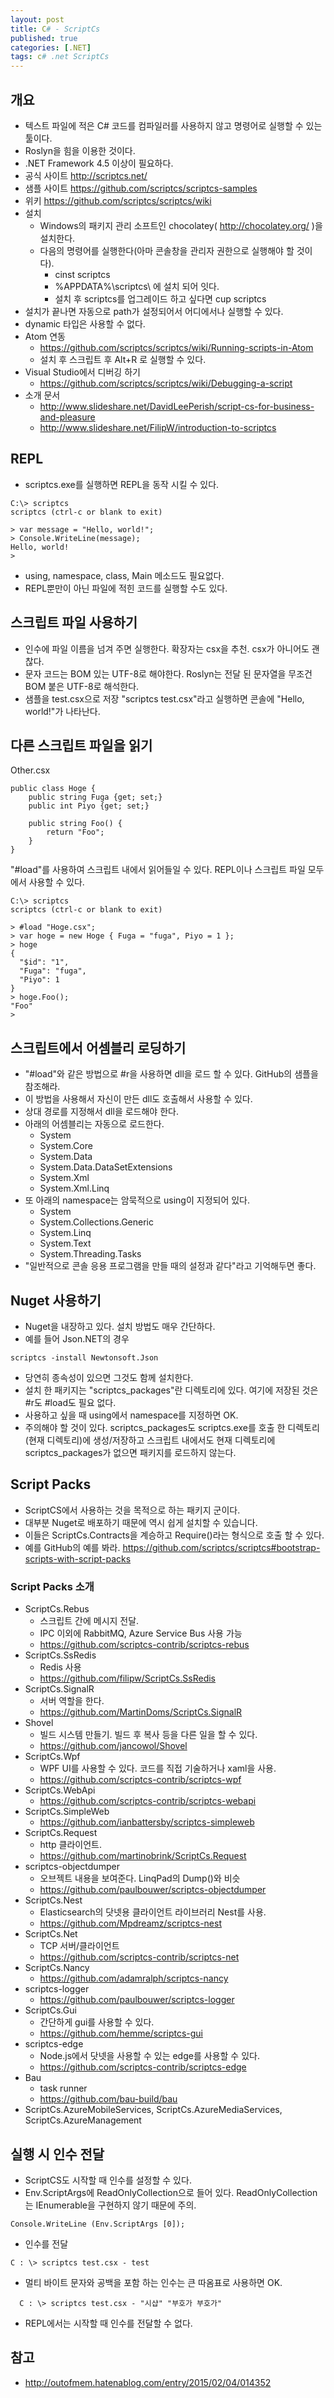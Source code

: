 ```yaml
---
layout: post
title: C# - ScriptCs
published: true
categories: [.NET]
tags: c# .net ScriptCs
---
```

## 개요
- 텍스트 파일에 적은 C# 코드를 컴파일러를 사용하지 않고 명령어로 실행할 수 있는 툴이다.
- Roslyn을 힘을 이용한 것이다.
- .NET Framework 4.5 이상이 필요하다.
- 공식 사이트   http://scriptcs.net/
- 샘플 사이트   https://github.com/scriptcs/scriptcs-samples
- 위키         https://github.com/scriptcs/scriptcs/wiki
- 설치
    - Windows의 패키지 관리 소프트인 chocolatey( http://chocolatey.org/ )을 설치한다.
    - 다음의 명령어를 실행한다(아마 콘솔창을 관리자 권한으로 실행해야 할 것이다).
        - cinst scriptcs
        - %APPDATA%\scriptcs\ 에 설치 되어 잇다.
        - 설치 후 scriptcs를 업그레이드 하고 싶다면 cup scriptcs
- 설치가 끝나면 자동으로 path가 설정되어서 어디에서나 실행할 수 있다.
- dynamic 타입은 사용할 수 없다.
- Atom 연동
    - https://github.com/scriptcs/scriptcs/wiki/Running-scripts-in-Atom
    - 설치 후 스크립트 후 Alt+R 로 실행할 수 있다.
- Visual Studio에서 디버깅 하기
    - https://github.com/scriptcs/scriptcs/wiki/Debugging-a-script
- 소개 문서
    - http://www.slideshare.net/DavidLeePerish/script-cs-for-business-and-pleasure
    - http://www.slideshare.net/FilipW/introduction-to-scriptcs
  
  
  
## REPL
- scriptcs.exe를 실행하면 REPL을 동작 시킬 수 있다.
  
```
C:\> scriptcs
scriptcs (ctrl-c or blank to exit)

> var message = "Hello, world!";
> Console.WriteLine(message);
Hello, world!
>
```
  
- using, namespace, class, Main 메소드도 필요없다.
- REPL뿐만이 아닌 파일에 적힌 코드를 실행할 수도 있다.
  
  
  
## 스크립트 파일 사용하기
- 인수에 파일 이름을 넘겨 주면 실행한다. 확장자는 csx을 추천. csx가 아니어도 괜찮다.
- 문자 코드는 BOM 있는 UTF-8로 해야한다. Roslyn는 전달 된 문자열을 무조건 BOM 붙은 UTF-8로 해석한다.
- 샘플을 test.csx으로 저장 "scriptcs test.csx"라고 실행하면 콘솔에 "Hello, world!"가 나타난다.
  
  
  
## 다른 스크립트 파일을 읽기
Other.csx  
```
public class Hoge {
    public string Fuga {get; set;}
    public int Piyo {get; set;}

    public string Foo() {
        return "Foo";
    }
}
```
  
"#load"를 사용하여 스크립트 내에서 읽어들일 수 있다. REPL이나 스크립트 파일 모두에서 사용할 수 있다.
  
```
C:\> scriptcs
scriptcs (ctrl-c or blank to exit)

> #load "Hoge.csx";
> var hoge = new Hoge { Fuga = "fuga", Piyo = 1 };
> hoge
{
  "$id": "1",
  "Fuga": "fuga",
  "Piyo": 1
}
> hoge.Foo();
"Foo"
>
```
  
  
  
## 스크립트에서 어셈블리 로딩하기
- "#load"와 같은 방법으로 #r을 사용하면 dll을 로드 할 수 있다. GitHub의 샘플을 참조해라.
- 이 방법을 사용해서 자신이 만든 dll도 호출해서 사용할 수 있다.
- 상대 경로를 지정해서 dll을 로드해야 한다.
- 아래의 어셈블리는 자동으로 로드한다.
    - System
    - System.Core
    - System.Data
    - System.Data.DataSetExtensions
    - System.Xml
    - System.Xml.Linq
- 또 아래의 namespace는 암묵적으로 using이 지정되어 있다.
    - System
    - System.Collections.Generic
    - System.Linq
    - System.Text
    - System.Threading.Tasks
- "일반적으로 콘솔 응용 프로그램을 만들 때의 설정과 같다"라고 기억해두면 좋다.
  
  
  
## Nuget 사용하기
- Nuget을 내장하고 있다. 설치 방법도 매우 간단하다.
- 예를 들어 Json.NET의 경우
  
```
scriptcs -install Newtonsoft.Json
```
  
- 당연히 종속성이 있으면 그것도 함께 설치한다.
- 설치 한 패키지는 "scriptcs_packages"란 디렉토리에 있다. 여기에 저장된 것은 #r도 #load도 필요 없다.
- 사용하고 싶을 때 using에서 namespace를 지정하면 OK.
- 주의해야 할 것이 있다. scriptcs_packages도 scriptcs.exe를 호출 한 디렉토리(현재 디렉토리)에 생성/저장하고 스크립트 내에서도 현재 디렉토리에 scriptcs_packages가 없으면 패키지를 로드하지 않는다.
  
  
  
## Script Packs
- ScriptCS에서 사용하는 것을 목적으로 하는 패키지 군이다.
- 대부분 Nuget로 배포하기 때문에 역시 쉽게 설치할 수 있습니다.
- 이들은 ScriptCs.Contracts을 계승하고 Require<TScriptPack>()라는 형식으로 호출 할 수 있다.
- 예를 GitHub의 예를 봐라.  https://github.com/scriptcs/scriptcs#bootstrap-scripts-with-script-packs
  
  
### Script Packs 소개
- ScriptCs.Rebus
    - 스크립트 간에 메시지 전달.
    - IPC 이외에 RabbitMQ, Azure Service Bus 사용 가능
    - https://github.com/scriptcs-contrib/scriptcs-rebus
- ScriptCs.SsRedis
    - Redis 사용
    - https://github.com/filipw/ScriptCs.SsRedis
- ScriptCs.SignalR
    - 서버 역할을 한다.
    - https://github.com/MartinDoms/ScriptCs.SignalR
- Shovel
    - 빌드 시스템 만들기. 빌드 후 복사 등을 다른 일을 할 수 있다.
    - https://github.com/jancowol/Shovel
- ScriptCs.Wpf
    - WPF UI를 사용할 수 있다. 코드를 직접 기술하거나 xaml을 사용.
    - https://github.com/scriptcs-contrib/scriptcs-wpf
- ScriptCs.WebApi
    - https://github.com/scriptcs-contrib/scriptcs-webapi
- ScriptCs.SimpleWeb
    - https://github.com/ianbattersby/scriptcs-simpleweb
- ScriptCs.Request
    - http 클라이언트.
    - https://github.com/martinobrink/ScriptCs.Request
- scriptcs-objectdumper
    - 오브젝트 내용을 보여준다. LinqPad의 Dump()와 비슷
    - https://github.com/paulbouwer/scriptcs-objectdumper
- ScriptCs.Nest
    - Elasticsearch의 닷넷용 클라이언트 라이브러리 Nest를 사용.
    - https://github.com/Mpdreamz/scriptcs-nest
- ScriptCs.Net
    - TCP 서버/클라이언트
    - https://github.com/scriptcs-contrib/scriptcs-net
- ScriptCs.Nancy
    - https://github.com/adamralph/scriptcs-nancy
- scriptcs-logger
    - https://github.com/paulbouwer/scriptcs-logger
- ScriptCs.Gui
    - 간단하게 gui를 사용할 수 있다.
    - https://github.com/hemme/scriptcs-gui
- scriptcs-edge
    - Node.js에서 닷넷을 사용할 수 있는 edge를 사용할 수 있다.
    - https://github.com/scriptcs-contrib/scriptcs-edge
- Bau
    - task runner
    - https://github.com/bau-build/bau
- ScriptCs.AzureMobileServices, ScriptCs.AzureMediaServices, ScriptCs.AzureManagement
  
  
  
## 실행 시 인수 전달
- ScriptCS도 시작할 때 인수를 설정할 수 있다.
- Env.ScriptArgs에 ReadOnlyCollection<string>으로 들어 있다. ReadOnlyCollection는 IEnumerable을 구현하지 않기 때문에 주의.
  
```
Console.WriteLine (Env.ScriptArgs [0]);
```
  
- 인수를 전달
  
```
C : \> scriptcs test.csx - test
```
  
- 멀티 바이트 문자와 공백을 포함 하는 인수는 큰 따옴표로 사용하면 OK.
  
```
  C : \> scriptcs test.csx - "시샵" "부호가 부호가"
```
  
- REPL에서는 시작할 때 인수를 전달할 수 없다.
  
  
  
## 참고
- http://outofmem.hatenablog.com/entry/2015/02/04/014352  
